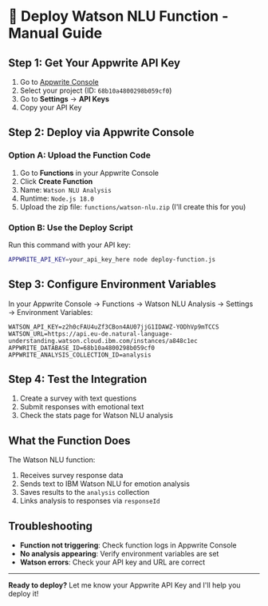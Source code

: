 # 🚀 Deploy Watson NLU Function - Manual Guide

## Step 1: Get Your Appwrite API Key

1. Go to [Appwrite Console](https://cloud.appwrite.io/console)
2. Select your project (ID: `68b10a4800298b059cf0`)
3. Go to **Settings** → **API Keys**
4. Copy your API Key

## Step 2: Deploy via Appwrite Console

### Option A: Upload the Function Code

1. Go to **Functions** in your Appwrite Console
2. Click **Create Function**
3. Name: `Watson NLU Analysis`
4. Runtime: `Node.js 18.0`
5. Upload the zip file: `functions/watson-nlu.zip` (I'll create this for you)

### Option B: Use the Deploy Script

Run this command with your API key:
```bash
APPWRITE_API_KEY=your_api_key_here node deploy-function.js
```

## Step 3: Configure Environment Variables

In your Appwrite Console → Functions → Watson NLU Analysis → Settings → Environment Variables:

```
WATSON_API_KEY=z2h0cFAU4uZf3CBon4AU07jjG1IDAWZ-YODhVp9mTCCS
WATSON_URL=https://api.eu-de.natural-language-understanding.watson.cloud.ibm.com/instances/a848c1ec
APPWRITE_DATABASE_ID=68b10a4800298b059cf0
APPWRITE_ANALYSIS_COLLECTION_ID=analysis
```

## Step 4: Test the Integration

1. Create a survey with text questions
2. Submit responses with emotional text
3. Check the stats page for Watson NLU analysis

## What the Function Does

The Watson NLU function:
1. Receives survey response data
2. Sends text to IBM Watson NLU for emotion analysis
3. Saves results to the `analysis` collection
4. Links analysis to responses via `responseId`

## Troubleshooting

- **Function not triggering**: Check function logs in Appwrite Console
- **No analysis appearing**: Verify environment variables are set
- **Watson errors**: Check your API key and URL are correct

---

**Ready to deploy?** Let me know your Appwrite API Key and I'll help you deploy it!
